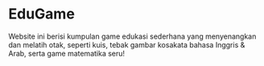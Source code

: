 # EduGame
Website ini berisi kumpulan game edukasi sederhana yang menyenangkan dan melatih otak, seperti kuis, tebak gambar kosakata bahasa Inggris &amp; Arab, serta game matematika seru!
